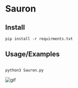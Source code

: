 
# Sauron

## Install

```pip install -r requirments.txt```



## Usage/Examples

```python

python3 Sauron.py

```
![gif](https://user-images.githubusercontent.com/34272259/225763759-bd07e00d-19c6-431b-b564-b4b96e595d3c.gif)
